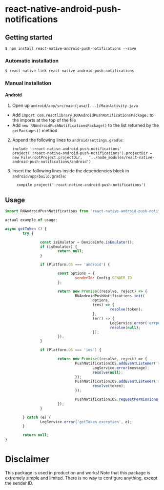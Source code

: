 
# react-native-android-push-notifications

## Getting started

`$ npm install react-native-android-push-notifications --save`

### Automatic installation

`$ react-native link react-native-android-push-notifications`

### Manual installation

#### Android

1. Open up `android/app/src/main/java/[...]/MainActivity.java`
  - Add `import com.reactlibrary.RNAndroidPushNotificationsPackage;` to the imports at the top of the file
  - Add `new RNAndroidPushNotificationsPackage()` to the list returned by the `getPackages()` method
2. Append the following lines to `android/settings.gradle`:
  	```
  	include ':react-native-android-push-notifications'
  	project(':react-native-android-push-notifications').projectDir = new File(rootProject.projectDir, 	'../node_modules/react-native-android-push-notifications/android')
  	```
3. Insert the following lines inside the dependencies block in `android/app/build.gradle`:
  	```
      compile project(':react-native-android-push-notifications')
  	```

## Usage
```javascript
import RNAndroidPushNotifications from 'react-native-android-push-notifications';

actual example of usage:

async getToken () {
		try {

				const isEmulator = DeviceInfo.isEmulator();
				if (isEmulator) {
						return null;
				}

				if (Platform.OS === 'android') {

						const options = {
								senderId: Config.SENDER_ID
						};

						return new Promise((resolve, reject) => {
								RNAndroidPushNotifications.init(
										options,
										(res) => {
												resolve(token);
										},
										(err) => {
												LogService.error('errpushnot', err);
												resolve(null);
										});
						});
				}

				if (Platform.OS === 'ios') {

						return new Promise((resolve, reject) => {
								PushNotificationIOS.addEventListener('registrationError', (message, key) => {
										LogService.error(message);
										resolve(null);
								});
								PushNotificationIOS.addEventListener('register', (token) => {
										resolve(token);
								});

								PushNotificationIOS.requestPermissions();
						});
				}

		} catch (e) {
				LogService.error('getToken exception', e);
		}

		return null;
}

```
  
# Disclaimer

This package is used in production and works! Note that this package
is extremely simple and limited. There is no way to configure anything, except the sender ID.